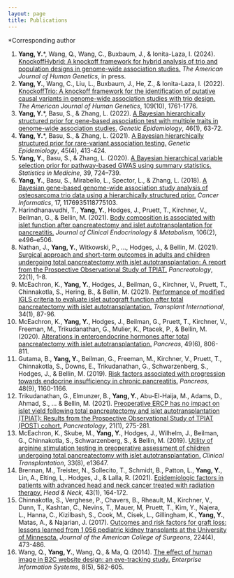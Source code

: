 ```yaml
---
layout: page
title: Publications
---
```

*Corresponding author

1. **Yang, Y.**\*, Wang, Q., Wang, C., Buxbaum, J., & Ionita-Laza, I. (2024). [KnockoffHybrid: A knockoff framework for hybrid analysis of trio and population designs in genome-wide association studies.](https://authors.elsevier.com/a/1jAqCgeXA8s2) *The American Journal of Human Genetics*, in press.
2. **Yang, Y.**, Wang, C., Liu, L., Buxbaum, J., He, Z., & Ionita-Laza, I. (2022). [KnockoffTrio: A knockoff framework for the identification of putative causal variants in genome-wide association studies with trio design.](https://doi.org/10.1016/j.ajhg.2022.08.013) *The American Journal of Human Genetics*, 109(10), 1761-1776.
3. **Yang, Y.**\*, Basu, S., & Zhang, L. (2022). [A Bayesian hierarchically structured prior for gene-based association test with multiple traits in genome-wide association studies.](https://doi.org/10.1002/gepi.22437) *Genetic Epidemiology*, 46(1), 63-72.
4. **Yang, Y.**\*, Basu, S., & Zhang, L. (2021). [A Bayesian hierarchically structured prior for rare-variant association testing.](https://doi.org/10.1002/gepi.22379) *Genetic Epidemiology*, 45(4), 413-424.
5. **Yang, Y.**, Basu, S., & Zhang, L. (2020). [A Bayesian hierarchical variable selection prior for pathway-based GWAS using summary statistics.](https://doi.org/10.1002/sim.8442) *Statistics in Medicine*, 39, 724–739. 
6. **Yang, Y.**, Basu, S., Mirabello, L., Spector, L., & Zhang, L. (2018). [A Bayesian gene-based genome-wide association study analysis of osteosarcoma trio data using a hierarchically structured prior.](https://doi.org/10.1177/1176935118775103) *Cancer Informatics*, 17, 1176935118775103.
7. Harindhanavudhi, T., **Yang, Y.**, Hodges, J., Pruett, T., Kirchner, V., Beilman, G., & Bellin, M. (2021). [Body composition is associated with islet function after pancreatectomy and islet autotransplantation for pancreatitis.](https://doi.org/10.1210/clinem/dgaa790) *Journal of Clinical Endocrinology & Metabolism*, 106(2), e496–e506.
8. Nathan, J., **Yang, Y.**, Witkowski, P., ..., Hodges, J., & Bellin, M. (2021). [Surgical approach and short-term outcomes in adults and children undergoing total pancreatectomy with islet autotransplantation: A report from the Prospective Observational Study of TPIAT.](https://doi.org/10.1016/j.pan.2021.09.011) *Pancreatology*, 22(1), 1-8.
9. McEachron, K., **Yang, Y.**, Hodges, J., Beilman, G., Kirchner, V., Pruett, T., Chinnakotla, S., Hering, B., & Bellin, M. (2021). [Performance of modified IGLS criteria to evaluate islet autograft function after total pancreatectomy with islet autotransplantation.](https://doi.org/10.1111/tri.13762) *Transplant International*, 34(1), 87-96.
10. McEachron, K., **Yang, Y.**, Hodges, J., Beilman, G., Pruett, T., Kirchner, V., Freeman, M., Trikudanathan, G., Mulier, K., Ptacek, P., & Bellin, M. (2020). [Alterations in enteroendocrine hormones after total pancreatectomy with islet autotransplantation.](https://doi.org/10.1097/MPA.0000000000001582) *Pancreas*, 49(6), 806-811.
11. Gutama, B., **Yang, Y.**, Beilman, G., Freeman, M., Kirchner, V., Pruett, T., Chinnakotla, S., Downs, E., Trikudanathan, G., Schwarzenberg, S., Hodges, J., & Bellin, M. (2019). [Risk factors associated with progression towards endocrine insufficiency in chronic pancreatitis.](https://doi.org/10.1097/MPA.0000000000001394) *Pancreas*, 48(9), 1160-1166.
12. Trikudanathan, G., Elmunzer, B., **Yang, Y.**, Abu-El-Haija, M., Adams, D., Ahmad, S., ... & Bellin, M. (2021). [Preoperative ERCP has no impact on islet yield following total pancreatectomy and islet autotransplantation (TPIAT): Results from the Prospective Observational Study of TPIAT (POST) cohort.](https://doi.org/10.1016/j.pan.2020.11.008) *Pancreatology*, 21(1), 275-281.
13. McEachron, K., Skube, M., **Yang, Y.**, Hodges, J., Wilhelm, J., Beilman, G., Chinnakotla, S., Schwarzenberg, S., & Bellin, M. (2019). [Utility of arginine stimulation testing in preoperative assessment of children undergoing total pancreatectomy with islet autotransplantation.](https://doi.org/10.1111/ctr.13647) *Clinical Transplantation*, 33(8), e13647.
14. Brennan, M., Treister, N., Sollecito, T., Schmidt, B., Patton, L., **Yang, Y.**, Lin, A., Elting, L,. Hodges, J., & Lalla, R. (2021). [Epidemiologic factors in patients with advanced head and neck cancer treated with radiation therapy.](https://doi.org/10.1002/hed.26468) *Head & Neck*, 43(1), 164-172.
15. Chinnakotla, S., Verghese, P., Chavers, B., Rheault, M., Kirchner, V., Dunn, T., Kashtan, C., Nevins, T., Mauer, M, Pruett, T., Kim, Y., Najera, L., Hanna, C., Kizilbash, S., Cook, M., Cisek, L., Gillingham, K., **Yang, Y.**, Matas, A., & Najarian, J. (2017). [Outcomes and risk factors for graft loss: lessons learned from 1,056 pediatric kidney transplants at the University of Minnesota.](https://doi.org/10.1016/j.jamcollsurg.2016.12.027) *Journal of the American College of Surgeons*, 224(4), 473-486.
16. Wang, Q., **Yang, Y.**, Wang, Q., & Ma, Q. (2014). [The effect of human image in B2C website design: an eye-tracking study.](https://doi.org/10.1080/17517575.2014.925585) *Enterprise Information Systems*, 8(5), 582-605.
